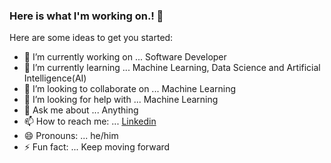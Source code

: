 ### Here is what I'm working on.! 👋


Here are some ideas to get you started:

- 🔭 I’m currently working on ... Software Developer
- 🌱 I’m currently learning ... Machine Learning, Data Science and Artificial Intelligence(AI)
- 👯 I’m looking to collaborate on ... Machine Learning
- 🤔 I’m looking for help with ... Machine Learning
- 💬 Ask me about ... Anything
- 📫 How to reach me: ... [Linkedin](linkedin.com/in/naveen-indluru-068992148)
- 😄 Pronouns: ... he/him
- ⚡ Fun fact: ... Keep moving forward
